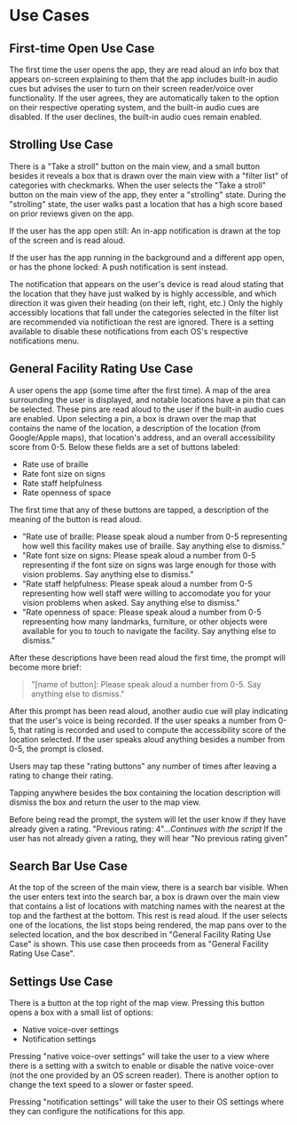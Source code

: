 # Use Cases

## First-time Open Use Case

The first time the user opens the app, they are read aloud an info box that appears on-screen explaining to them that the app includes built-in audio cues but advises the user to turn on their screen reader/voice over functionality. If the user agrees, they are automatically taken to the option on their respective operating system, and the built-in audio cues are disabled. If the user declines, the built-in audio cues remain enabled.

## Strolling Use Case

There is a "Take a stroll" button on the main view, and a small button besides it reveals a box that is drawn over the main view with a "filter list" of categories with checkmarks. When the user selects the "Take a stroll" button on the main view of the app, they enter a "strolling" state. During the "strolling" state, the user walks past a location that has a high score based on prior reviews given on the app. 

If the user has the app open still:
An in-app notification is drawn at the top of the screen and is read aloud.

If the user has the app running in the background and a different app open, or has the phone locked:
A push notification is sent instead.

The notification that appears on the user's device is read aloud stating that the location that they have just walked by is highly accessible, and which direction it was given their heading (on their left, right, etc.) Only the highly accessibly locations that fall under the categories selected in the filter list are recommended via notifictioan the rest are ignored. There is a setting available to disable these notifications from each OS's respective notifications menu.

## General Facility Rating Use Case

A user opens the app (some time after the first time). A map of the area surrounding the user is displayed, and notable locations have a pin that can be selected. These pins are read aloud to the user if the built-in audio cues are enabled. Upon selecting a pin, a box is drawn over the map that contains the name of the location, a description of the location (from Google/Apple maps), that location's address, and an overall accessibility score from 0-5. Below these fields are a set of buttons labeled:

-   Rate use of braille
-   Rate font size on signs
-   Rate staff helpfulness
-   Rate openness of space

The first time that any of these buttons are tapped, a description of the meaning of the button is read aloud.

-   "Rate use of braille: Please speak aloud a number from 0-5 representing how well this facility makes use of braille. Say anything else to dismiss."
-   "Rate font size on signs: Please speak aloud a number from 0-5 representing if the font size on signs was large enough for those with vision problems. Say anything else to dismiss."
-   "Rate staff helpfulness: Please speak aloud a number from 0-5 representing how well staff were willing to accomodate you for your vision problems when asked. Say anything else to dismiss."
-   "Rate openness of space: Please speak aloud a number from 0-5 representing how many landmarks, furniture, or other objects were available for you to touch to navigate the facility. Say anything else to dismiss."

After these descriptions have been read aloud the first time, the prompt will become more brief:

> "[name of button]: Please speak aloud a number from 0-5. Say anything else to dismiss."

After this prompt has been read aloud, another audio cue will play indicating that the user's voice is being recorded. If the user speaks a number from 0-5, that rating is recorded and used to compute the accessibility score of the location selected. If the user speaks aloud anything besides a number from 0-5, the prompt is closed.

Users may tap these "rating buttons" any number of times after leaving a rating to change their rating.

Tapping anywhere besides the box containing the location description will dismiss the box and return the user to the map view.

Before being read the prompt, the system will let the user know if they have already given a rating. "Previous rating: 4"..._Continues with the script_
If the user has not already given a rating, they will hear "No previous rating given"

## Search Bar Use Case

At the top of the screen of the main view, there is a search bar visible. When the user enters text into the search bar, a box is drawn over the main view that contains a list of locations with matching names with the nearest at the top and the farthest at the bottom. This rest is read aloud. If the user selects one of the locations, the list stops being rendered, the map pans over to the selected location, and the box described in "General Facility Rating Use Case" is shown. This use case then proceeds from as "General Facility Rating Use Case".

## Settings Use Case

There is a button at the top right of the map view. Pressing this button opens a box with a small list of options:

-   Native voice-over settings
-   Notification settings

Pressing "native voice-over settings" will take the user to a view where there is a setting with a switch to enable or disable the native voice-over (not the one provided by an OS screen reader). There is another option to change the text speed to a slower or faster speed.

Pressing "notification settings" will take the user to their OS settings where they can configure the notifications for this app.
